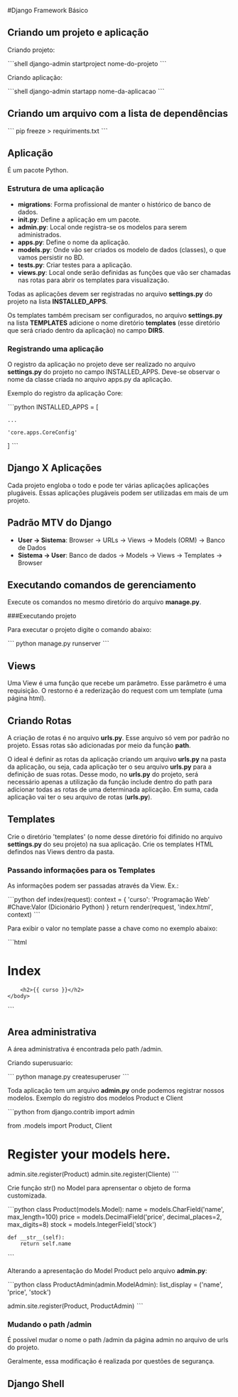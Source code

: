 #Django Framework Básico

## Criando um projeto e aplicação

Criando projeto:

ˋˋˋshell
django-admin startproject nome-do-projeto
ˋˋˋ 

Criando aplicação:

ˋˋˋshell
django-admin startapp nome-da-aplicacao
ˋˋˋ 

## Criando um arquivo com a lista de dependências

ˋˋˋ
pip freeze > requiriments.txt
ˋˋˋ 

## Aplicação

É um pacote Python.

### Estrutura de uma aplicação

- **migrations**: Forma profissional de manter o histórico de banco de dados.
- **__init__.py**: Define a aplicação em um pacote.
- **admin.py**: Local onde registra-se os modelos para serem administrados.
- **apps.py**: Define o nome da aplicação.
- **models.py**: Onde vão ser criados os modelo de dados (classes), o que vamos persistir no BD.
- **tests.py**: Criar testes para a aplicação.
- **views.py**: Local onde serão definidas as funções que vão ser chamadas nas rotas para abrir os templates para visualização.

Todas as aplicações devem ser registradas no arquivo **settings.py** do projeto na lista **INSTALLED_APPS**.

Os templates também precisam ser configurados, no arquivo **settings.py** na lista **TEMPLATES** adicione o nome diretório **templates** (esse diretório que será criado dentro da aplicação) no campo **DIRS**.

### Registrando uma aplicação

O registro da aplicação no projeto deve ser realizado no arquivo **settings.py** do projeto no campo INSTALLED_APPS. Deve-se observar o nome da classe criada no arquivo apps.py da aplicação.

Exemplo do registro da aplicação Core:

ˋˋˋpython
INSTALLED_APPS = [
    
    ...
    
    'core.apps.CoreConfig'
]
ˋˋˋ 

## Django X Aplicações

Cada projeto engloba o todo e pode ter várias aplicações aplicações plugáveis. Essas aplicações plugáveis podem ser utilizadas em mais de um projeto.

## Padrão MTV do Django

- **User -> Sistema**: Browser -> URLs -> Views -> Models (ORM) -> Banco de Dados
- **Sistema -> User**: Banco de dados -> Models -> Views -> Templates -> Browser

## Executando comandos de gerenciamento

Execute os comandos no mesmo diretório do arquivo **manage.py**.

###Executando projeto

Para executar o projeto digite o comando abaixo:

ˋˋˋ
python manage.py runserver
ˋˋˋ 

## Views

Uma View é uma função que recebe um parâmetro. Esse parâmetro é uma requisição. O restorno é a rederização do request com um template (uma página html).

## Criando Rotas 

A criação de rotas é no arquivo **urls.py**. Esse arquivo só vem por padrão no projeto. Essas rotas são adicionadas por meio da função **path**.

O ideal é definir as rotas da aplicação criando um arquivo **urls.py** na pasta da aplicação, ou seja, cada aplicação ter o seu arquivo **urls.py** para a definição de suas rotas. Desse modo, no **urls.py** do projeto, será necessário apenas a utilização da função include dentro do path para adicionar todas as rotas de uma determinada aplicação. Em suma, cada aplicação vai ter o seu arquivo de rotas (**urls.py**).

## Templates

Crie o diretório 'templates' (o nome desse diretório foi difinido no arquivo **settings.py** do seu projeto) na sua aplicação. Crie os templates HTML defindos nas Views dentro da pasta.

### Passando informações para os Templates 

As informações podem ser passadas através da View. Ex.:

ˋˋˋpython
def index(request):
    context = {
        'curso': 'Programação Web' #Chave:Valor (Dicionário Python)
    }
    return render(request, 'index.html', context)
ˋˋˋ

Para exibir o valor no template passe a chave como no exemplo abaixo:

ˋˋˋhtml
<!DOCTYPE html>
<html lang="pt-br">
    <head>
        <meta charset="UTF-8">
        <title>Django 1 - Index</title>
    </head>
    <body>
        <h1>Index</h1>

        <h2>{{ curso }}</h2>
    </body>
</html>
ˋˋˋ

## Area administrativa

A área administrativa é encontrada pelo path /admin.

Criando superusuario:

ˋˋˋ
python manage.py createsuperuser
ˋˋˋ

Toda aplicação tem um arquivo **admin.py** onde podemos registrar nossos modelos. Exemplo do registro dos modelos Product e Client

ˋˋˋpython
from django.contrib import admin

from .models import Product, Client

# Register your models here.
admin.site.register(Product)
admin.site.register(Cliente)
ˋˋˋ

Crie função str() no Model para aprensentar o objeto de forma customizada.

ˋˋˋpython
class Product(models.Model):
    name = models.CharField('name', max_length=100)
    price = models.DecimalField('price', decimal_places=2, max_digits=8)
    stock = models.IntegerField('stock')

    def __str__(self):
        return self.name
ˋˋˋ

Alterando a apresentação do Model Product pelo arquivo **admin.py**:

ˋˋˋpython
class ProductAdmin(admin.ModelAdmin):
    list_display = ('name', 'price', 'stock')

admin.site.register(Product, ProductAdmin)
ˋˋˋ

### Mudando o path /admin

É possível mudar o nome o path /admin da página admin no arquivo de urls do projeto.

Geralmente, essa modificação é realizada por questões de segurança.

## Django Shell








